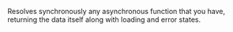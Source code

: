 Resolves synchronously any asynchronous function that you have, returning the data itself along with loading and error states.